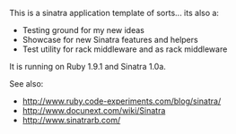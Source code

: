 This is a sinatra application template of sorts... its also a:

* Testing ground for my new ideas
* Showcase for new Sinatra features and helpers
* Test utility for rack middleware and as rack middleware

It is running on Ruby 1.9.1 and Sinatra 1.0a.

See also:

* <http://www.ruby.code-experiments.com/blog/sinatra/>
* <http://www.docunext.com/wiki/Sinatra>
* <http://www.sinatrarb.com/>

